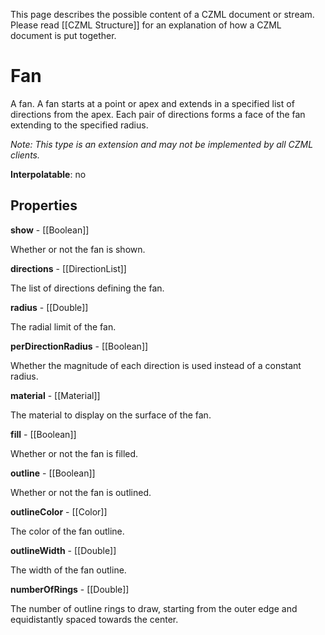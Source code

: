 This page describes the possible content of a CZML document or stream.  Please read [[CZML Structure]] for an explanation of how a CZML document is put together.

# Fan

A fan.  A fan starts at a point or apex and extends in a specified list of directions from the apex.  Each pair of directions forms a face of the fan extending to the specified radius.

_Note: This type is an extension and may not be implemented by all CZML clients._

**Interpolatable**: no

## Properties

**show** - [[Boolean]]

Whether or not the fan is shown.


**directions** - [[DirectionList]]

The list of directions defining the fan.


**radius** - [[Double]]

The radial limit of the fan.


**perDirectionRadius** - [[Boolean]]

Whether the magnitude of each direction is used instead of a constant radius.


**material** - [[Material]]

The material to display on the surface of the fan.


**fill** - [[Boolean]]

Whether or not the fan is filled.


**outline** - [[Boolean]]

Whether or not the fan is outlined.


**outlineColor** - [[Color]]

The color of the fan outline.


**outlineWidth** - [[Double]]

The width of the fan outline.


**numberOfRings** - [[Double]]

The number of outline rings to draw, starting from the outer edge and equidistantly spaced towards the center.


